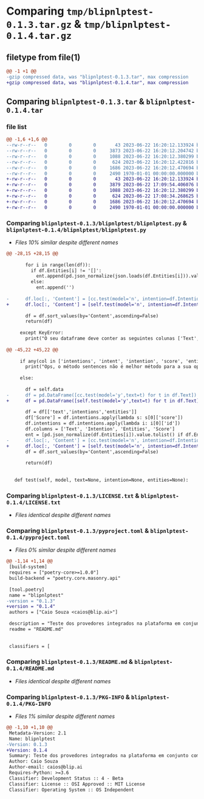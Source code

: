 # Comparing `tmp/blipnlptest-0.1.3.tar.gz` & `tmp/blipnlptest-0.1.4.tar.gz`

## filetype from file(1)

```diff
@@ -1 +1 @@
-gzip compressed data, was "blipnlptest-0.1.3.tar", max compression
+gzip compressed data, was "blipnlptest-0.1.4.tar", max compression
```

## Comparing `blipnlptest-0.1.3.tar` & `blipnlptest-0.1.4.tar`

### file list

```diff
@@ -1,6 +1,6 @@
--rw-r--r--   0        0        0       43 2023-06-22 16:20:12.133924 blipnlptest-0.1.3/blipnlptest/__init__.py
--rw-r--r--   0        0        0     3873 2023-06-22 16:20:12.204742 blipnlptest-0.1.3/blipnlptest/blipnlptest.py
--rw-r--r--   0        0        0     1088 2023-06-22 16:20:12.380299 blipnlptest-0.1.3/LICENSE.txt
--rw-r--r--   0        0        0      624 2023-06-22 16:20:12.422816 blipnlptest-0.1.3/pyproject.toml
--rw-r--r--   0        0        0     1686 2023-06-22 16:20:12.470694 blipnlptest-0.1.3/README.md
--rw-r--r--   0        0        0     2490 1970-01-01 00:00:00.000000 blipnlptest-0.1.3/PKG-INFO
+-rw-r--r--   0        0        0       43 2023-06-22 16:20:12.133924 blipnlptest-0.1.4/blipnlptest/__init__.py
+-rw-r--r--   0        0        0     3879 2023-06-22 17:09:54.406076 blipnlptest-0.1.4/blipnlptest/blipnlptest.py
+-rw-r--r--   0        0        0     1088 2023-06-22 16:20:12.380299 blipnlptest-0.1.4/LICENSE.txt
+-rw-r--r--   0        0        0      624 2023-06-22 17:08:34.268625 blipnlptest-0.1.4/pyproject.toml
+-rw-r--r--   0        0        0     1686 2023-06-22 16:20:12.470694 blipnlptest-0.1.4/README.md
+-rw-r--r--   0        0        0     2490 1970-01-01 00:00:00.000000 blipnlptest-0.1.4/PKG-INFO
```

### Comparing `blipnlptest-0.1.3/blipnlptest/blipnlptest.py` & `blipnlptest-0.1.4/blipnlptest/blipnlptest.py`

 * *Files 10% similar despite different names*

```diff
@@ -28,15 +28,15 @@
 
       for i in range(len(df)):
         if df.Entities[i] != '[]':
           ent.append(pd.json_normalize(json.loads(df.Entities[i])).value.tolist())
         else:
           ent.append('')
       
-      df.loc[:, 'Content'] = [cc.test(model='n', intention=df.Intention[x], entities=ent[x]) for x in range(len(df.Entities))]
+      df.loc[:, 'Content'] = [self.test(model='n', intention=df.Intention[x], entities=ent[x]) for x in range(len(df.Entities))]
       
       df = df.sort_values(by='Content',ascending=False)
       return(df)
     
     except KeyError: 
       print("O seu dataframe deve conter as seguintes colunas ['Text', 'Intention', 'Entities', 'Score']. Você pode obtê-las pela tabela vwidentityanalysis.")
 
@@ -45,22 +45,22 @@
     
     if any(col in ['intentions', 'intent', 'intention', 'score', 'entities', 'entity'] for col in self.data.columns.str.lower()):
       print("Ops, o método sentences não é melhor método para a sua operação. Que tal utilizar o identityanalysis?")
 
     else:
 
       df = self.data
-      df = pd.DataFrame([cc.test(model='y',text=t) for t in df.Text])
+      df = pd.DataFrame([self.test(model='y',text=t) for t in df.Text])
 
       df = df[['text','intentions','entities']]
       df['Score'] = df.intentions.apply(lambda s: s[0]['score'])
       df.intentions = df.intentions.apply(lambda i: i[0]['id'])
       df.columns = ['Text', 'Intention', 'Entities', 'Score']
       ent = [pd.json_normalize(df.Entities[i]).value.tolist() if df.Entities[i] != '[]' else '' for i in range(len(df.Text))]
-      df.loc[:, 'Content'] = [cc.test(model='n', intention=df.Intention[x], entities=ent[x]) for x in range(len(df.Entities))]
+      df.loc[:, 'Content'] = [self.test(model='n', intention=df.Intention[x], entities=ent[x]) for x in range(len(df.Entities))]
       df = df.sort_values(by='Content',ascending=False)
 
       return(df)
 
 
   def test(self, model, text=None, intention=None, entities=None):
```

### Comparing `blipnlptest-0.1.3/LICENSE.txt` & `blipnlptest-0.1.4/LICENSE.txt`

 * *Files identical despite different names*

### Comparing `blipnlptest-0.1.3/pyproject.toml` & `blipnlptest-0.1.4/pyproject.toml`

 * *Files 0% similar despite different names*

```diff
@@ -1,14 +1,14 @@
 [build-system]
 requires = ["poetry-core>=1.0.0"]
 build-backend = "poetry.core.masonry.api"
 
 [tool.poetry]
 name = "blipnlptest"
-version = "0.1.3"
+version = "0.1.4"
 authors = ["Caio Souza <caios@blip.ai>"]
 
 description = "Teste dos provedores integrados na plataforma em conjunto com o Assistente de Conteudo."
 readme = "README.md"
 
 
 classifiers = [
```

### Comparing `blipnlptest-0.1.3/README.md` & `blipnlptest-0.1.4/README.md`

 * *Files identical despite different names*

### Comparing `blipnlptest-0.1.3/PKG-INFO` & `blipnlptest-0.1.4/PKG-INFO`

 * *Files 1% similar despite different names*

```diff
@@ -1,10 +1,10 @@
 Metadata-Version: 2.1
 Name: blipnlptest
-Version: 0.1.3
+Version: 0.1.4
 Summary: Teste dos provedores integrados na plataforma em conjunto com o Assistente de Conteudo.
 Author: Caio Souza
 Author-email: caios@blip.ai
 Requires-Python: >=3.6
 Classifier: Development Status :: 4 - Beta
 Classifier: License :: OSI Approved :: MIT License
 Classifier: Operating System :: OS Independent
```

